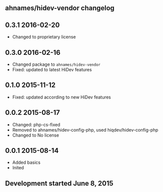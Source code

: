 ahnames/hidev-vendor changelog
------------------------------

## 0.3.1 2016-02-20

- Changed to proprietary license

## 0.3.0 2016-02-16

- Changed package to `ahnames/hidev-vendor`
- Fixed: updated to latest HiDev features

## 0.1.0 2015-11-12

- Fixed: updated according to new HiDev features

## 0.0.2 2015-08-17

- Changed: php-cs-fixed
- Removed to ahnames/hidev-config-php, used hiqdev/hidev-config-php
- Changed to No license

## 0.0.1 2015-08-14

- Added basics
- Inited

## Development started June 8, 2015

